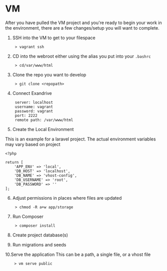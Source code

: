 VM
===

After you have pulled the VM project and you're ready to begin your work in the environment, there are a few changes/setup you will want to complete.  

1. SSH into the VM to get to your filespace
  
        > vagrant ssh 
  

2. CD into the webroot either using the alias you put into your `.bashrc`

        > cd/var/www/html
  
3. Clone the repo you want to develop

        > git clone <repopath>

4. Connect Exandrive

        server: localhost
        username: vagrant
        password: vagrant
        port: 2222
        remote path: /var/www/html
  
5. Create the Local Environment

This is an example for a laravel project.  The actual environment variables may vary based on project

```
<?php

return [
    'APP_ENV' => 'local',
    'DB_HOST' => 'localhost',
    'DB_NAME' => 'vhost-config',
    'DB_USERNAME' => 'root',
    'DB_PASSWORD' => ''
];
```

6. Adjust permissions in places where files are updated

        > chmod -R a+w app/storage

7. Run Composer

        > composer install
  
8. Create project database(s)

9. Run migrations and seeds

10.Serve the application
This can be a path, a single file, or a vhost file

        > vm serve public
        

  

  
